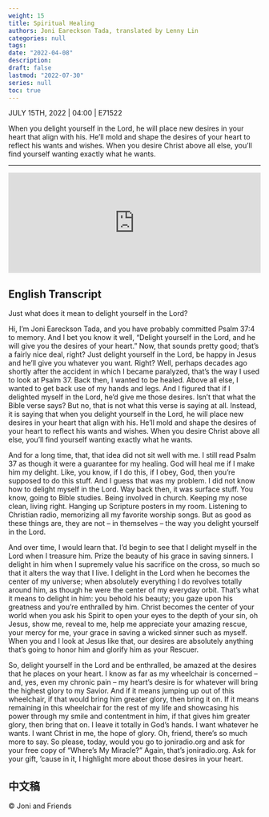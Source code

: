 ```yaml
---
weight: 15
title: Spiritual Healing
authors: Joni Eareckson Tada, translated by Lenny Lin
categories: null
tags: 
date: "2022-04-08"
description: 
draft: false
lastmod: "2022-07-30"
series: null
toc: true
---
```

JULY 15TH, 2022 | 04:00 | E71522

When you delight yourself in the Lord, he will place new desires in your heart that align with his. He’ll mold and shape the desires of your heart to reflect his wants and wishes. When you desire Christ above all else, you’ll find yourself wanting exactly what he wants.
<!--more-->
---
<iframe height="200px" width="100%" frameborder="no" scrolling="no" seamless src="https://player.simplecast.com/90b164bf-5ec0-453a-b133-56c2b9016abc?dark=false"></iframe>


## English Transcript
Just what does it mean to delight yourself in the Lord?

Hi, I’m Joni Eareckson Tada, and you have probably committed Psalm 37:4 to memory. And I bet you know it well, “Delight yourself in the Lord, and he will give you the desires of your heart.” Now, that sounds pretty good; that’s a fairly nice deal, right? Just delight yourself in the Lord, be happy in Jesus and he’ll give you whatever you want. Right? Well, perhaps decades ago shortly after the accident in which I became paralyzed, that’s the way I used to look at Psalm 37. Back then, I wanted to be healed. Above all else, I wanted to get back use of my hands and legs. And I figured that if I delighted myself in the Lord, he’d give me those desires. Isn’t that what the Bible verse says? But no, that is not what this verse is saying at all. Instead, it is saying that when you delight yourself in the Lord, he will place new desires in your heart that align with his. He’ll mold and shape the desires of your heart to reflect his wants and wishes. When you desire Christ above all else, you’ll find yourself wanting exactly what he wants.

And for a long time, that, that idea did not sit well with me. I still read Psalm 37 as though it were a guarantee for my healing. God will heal me if I make him my delight. Like, you know, if I do this, if I obey, God, then you’re supposed to do this stuff. And I guess that was my problem. I did not know how to delight myself in the Lord. Way back then, it was surface stuff. You know, going to Bible studies. Being involved in church. Keeping my nose clean, living right. Hanging up Scripture posters in my room. Listening to Christian radio, memorizing all my favorite worship songs. But as good as these things are, they are not – in themselves – the way you delight yourself in the Lord.

And over time, I would learn that. I’d begin to see that I delight myself in the Lord when I treasure him. Prize the beauty of his grace in saving sinners. I delight in him when I supremely value his sacrifice on the cross, so much so that it alters the way that I live. I delight in the Lord when he becomes the center of my universe; when absolutely everything I do revolves totally around him, as though he were the center of my everyday orbit. That’s what it means to delight in him: you behold his beauty; you gaze upon his greatness and you’re enthralled by him. Christ becomes the center of your world when you ask his Spirit to open your eyes to the depth of your sin, oh Jesus, show me, reveal to me, help me appreciate your amazing rescue, your mercy for me, your grace in saving a wicked sinner such as myself. When you and I look at Jesus like that, our desires are absolutely anything that’s going to honor him and glorify him as your Rescuer.

So, delight yourself in the Lord and be enthralled, be amazed at the desires that he places on your heart. I know as far as my wheelchair is concerned – and, yes, even my chronic pain – my heart’s desire is for whatever will bring the highest glory to my Savior. And if it means jumping up out of this wheelchair, if that would bring him greater glory, then bring it on. If it means remaining in this wheelchair for the rest of my life and showcasing his power through my smile and contentment in him, if that gives him greater glory, then bring that on. I leave it totally in God’s hands. I want whatever he wants. I want Christ in me, the hope of glory. Oh, friend, there’s so much more to say. So please, today, would you go to joniradio.org and ask for your free copy of “Where’s My Miracle?” Again, that’s joniradio.org. Ask for your gift, ’cause in it, I highlight more about those desires in your heart.


## 中文稿

© Joni and Friends 
